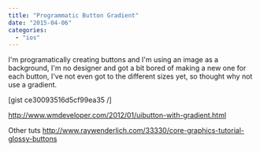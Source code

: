 ```yaml
---
title: "Programmatic Button Gradient"
date: "2015-04-06"
categories: 
  - "ios"
---
```


I'm programatically creating buttons and I'm using an image as a background, I'm no designer and got a bit bored of making a new one for each button, I've not even got to the different sizes yet, so thought why not use a gradient.

\[gist ce30093516d5cf99ea35 /\]

http://www.wmdeveloper.com/2012/01/uibutton-with-gradient.html

Other tuts http://www.raywenderlich.com/33330/core-graphics-tutorial-glossy-buttons
